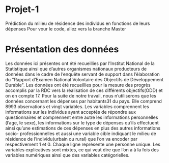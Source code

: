 # Projet-1
Prédiction du milieu de résidence des individus en fonctions de leurs dépenses
Pour vour le code, allez vers la branche Master
# Présentation des données
Les données ici présentes ont été recueillies par l’Institut National de la Statistique ainsi 
que d’autres organismes nationaux producteurs de données dans le cadre de l’enquête servant 
de support dans l’élaboration du "Rapport d’Examen National Volontaire des Objectifs de 
Développement Durable". Les données ont été recueillies pour la mesure des progrès accomplis 
par la RDC vers la réalisation de ces différents objectifs(ODD) et on en compte 17. Pour la suite 
de notre travail, nous n’utiliserons que les données concernant les dépenses par habitants31
du pays. Elle comprend 8993 observations et vingt variables. Les variables comprennent les 
informations sur les individus ayant acceptés de répondre aux questionnaires et comprennent 
entre autre les informations personnelles (l’age, le sexe), les informations sur le type de dépenses 
qu’ils effectuent ainsi qu’une estimations de ces dépenses en plus des autres informations socio- 
professionnelles et aussi une variable cible indiquant le milieu de résidence de l’individu(urbain 
ou rural) que l’on va encoder par respectivement 1 et 0. Chaque ligne représente une personne 
unique. Les variables explicatives sont mixtes, ce qui veut dire que l’on a à la fois des variables 
numériques ainsi que des variables catégorielles.
